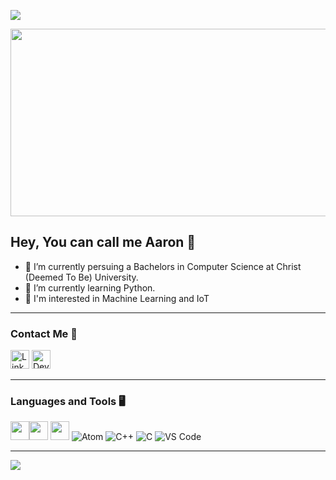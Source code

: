 ![](https://komarev.com/ghpvc/?username=your-github-Pandz18&color=yellowgreen)

<img src = "https://user-images.githubusercontent.com/87066683/170728137-75dd1c57-f311-4d1f-b40b-9d54b42a50df.png" width='900' height='300'>


## Hey, You can call me Aaron 👋

- 🔭 I’m currently persuing a Bachelors in Computer Science at Christ (Deemed To Be) University.
- 🌱 I’m currently learning Python.
- 🚀 I'm interested in Machine Learning and IoT
___

### Contact Me 📱

[<img src='https://img.shields.io/badge/linkedin-%230077B5.svg?style=for-the-badge&logo=linkedin&logoColor=white' alt='Linkedin' height='30'>](https://www.linkedin.com/in/aaronjohnson02/)
[<img src='https://img.shields.io/badge/dev.to-0A0A0A?style=for-the-badge&logo=devdotto&logoColor=white' alt='Dev.to' height='30'>](https://dev.to/aaronj)



___

### Languages and Tools 🖥️ 
<img src='https://img.shields.io/badge/GitHub-100000?style=for-the-badge&logo=github&logoColor=white' alt='' height='30'><img src='https://img.shields.io/badge/GIT-E44C30?style=for-the-badge&logo=git&logoColor=white' alt='' height='30'>  <img src='https://img.shields.io/badge/Python-FFD43B?style=for-the-badge&logo=python&logoColor=black' alt='' height='30'> ![Atom](https://img.shields.io/badge/Atom-%2366595C.svg?style=for-the-badge&logo=atom&logoColor=white) ![C++](https://img.shields.io/badge/C%2B%2B-00599C?style=for-the-badge&logo=c%2B%2B&logoColor=white) ![C](https://img.shields.io/badge/C-00599C?style=for-the-badge&logo=c&logoColor=white)
![VS Code](https://img.shields.io/badge/Visual_Studio_Code-0078D4?style=for-the-badge&logo=visual%20studio%20code&logoColor=white)
___

![](https://github-readme-stats.vercel.app/api?username=AaronJohnson02&show_icons=true&theme=vue-dark)

<br />
<br />


